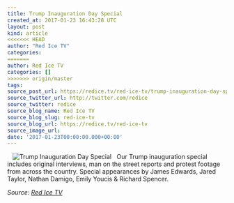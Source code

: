 ```yaml
---
title: Trump Inauguration Day Special
created_at: 2017-01-23 16:43:28 UTC
layout: post
kind: article
<<<<<<< HEAD
author: "Red Ice TV"
categories: 
=======
author: Red Ice TV
categories: []
>>>>>>> origin/master
tags: 
source_post_url: https://redice.tv/red-ice-tv/trump-inauguration-day-special
source_twitter_url: http://twitter.com/redice
source_twitter: redice
source_blog_name: Red Ice TV
source_blog_slug: red-ice-tv
source_blog_url: https://redice.tv/red-ice-tv
source_image_url: 
date: '2017-01-23T00:00:00.000+00:00'
---
```

<img align="left" hspace="12" alt="Trump Inauguration Day Special" src="https://rdice.net/a/c/t/17/Trump-Inauguration-Day.9cd7b47f.jpg"> Our Trump inauguration special includes original interviews, man on the street reports and protest footage from across the country. Special appearances by James Edwards, Jared Taylor, Nathan Damigo, Emily Youcis &amp; Richard Spencer.<div class="">
    <i>Source: <a href="https://redice.tv/red-ice-tv">Red Ice TV</a></i>
</div>
